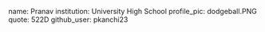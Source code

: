 name: Pranav
institution: University High School
profile_pic: dodgeball.PNG
quote: 522D
github_user: pkanchi23
